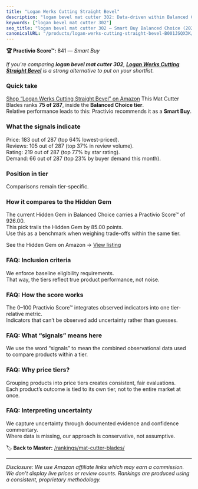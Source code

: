 ```yaml
---
title: "Logan Werks Cutting Straight Bevel"
description: "logan bevel mat cutter 302: Data-driven within Balanced Choice ranking using the Practivio Score™. Positioned by quality, value, demand, findability, momentum."
keywords: ["logan bevel mat cutter 302"]
seo_title: "logan bevel mat cutter 302 — Smart Buy Balanced Choice (2025)"
canonicalURL: "/products/logan-werks-cutting-straight-bevel-B001JSQX3K/"
---
```


**🏆 Practivio Score™:** 841 — _Smart Buy_


*If you're comparing **logan bevel mat cutter 302**, **[Logan Werks Cutting Straight Bevel](https://www.amazon.com/dp/B001JSQX3K?tag=practivio-20)** is a strong alternative to put on your shortlist.*
### Quick take
[Shop “Logan Werks Cutting Straight Bevel” on Amazon](https://www.amazon.com/dp/B001JSQX3K?tag=practivio-20)
This Mat Cutter Blades ranks **75 of 287**, inside the **Balanced Choice tier**.  
Relative performance leads to this: Practivio recommends it as a **Smart Buy**.

### What the signals indicate
Price: 183 out of 287 (top 64% lowest-priced).  
Reviews: 105 out of 287 (top 37% in review volume).  
Rating: 219 out of 287 (top 77% by star rating).  
Demand: 66 out of 287 (top 23% by buyer demand this month).

### Position in tier
Comparisons remain tier-specific.

### How it compares to the Hidden Gem
The current Hidden Gem in Balanced Choice carries a Practivio Score™ of 926.00.  
This pick trails the Hidden Gem by 85.00 points.  
Use this as a benchmark when weighing trade-offs within the same tier.  

See the Hidden Gem on Amazon → [View listing](https://www.amazon.com/dp/B00HV4VV92?tag=practivio-20)

### FAQ: Inclusion criteria
We enforce baseline eligibility requirements.  
That way, the tiers reflect true product performance, not noise.

### FAQ: How the score works
The 0–100 Practivio Score™ integrates observed indicators into one tier-relative metric.  
Indicators that can’t be observed add uncertainty rather than guesses.

### FAQ: What “signals” means here
We use the word “signals” to mean the combined observational data used to compare products within a tier.

### FAQ: Why price tiers?
Grouping products into price tiers creates consistent, fair evaluations.  
Each product’s outcome is tied to its own tier, not to the entire market at once.

### FAQ: Interpreting uncertainty
We capture uncertainty through documented evidence and confidence commentary.  
Where data is missing, our approach is conservative, not assumptive.


🏷️ **Back to Master:** [/rankings/mat-cutter-blades/](/rankings/mat-cutter-blades/)

---
_Disclosure: We use Amazon affiliate links which may earn a commission. We don’t display live prices or review counts. Rankings are produced using a consistent, proprietary methodology._
